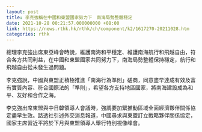 ```yaml
---
layout: post
title: 李克強稱在中國和東盟國家努力下　南海局勢整體穩定
date: 2021-10-28 00:21:57.000000000 +08:00
link: https://news.rthk.hk/rthk/ch/component/k2/1617270-20211028.htm
categories: rthk
---
```


總理李克強出席東亞峰會時說，維護南海和平穩定、維護南海航行和飛越自由，符合各方共同利益，在中國和東盟國家共同努力下，南海局勢整體保持穩定，航行和飛越自由從未發生過問題。

李克強說，中國與東盟正積極推進「南海行為準則」磋商，同意盡早達成有效及富有實質內容、符合國際法的「準則」，希望各方支持地區國家，將南海建設成為和平、友好和合作之海。

李克強出席東盟與中日韓領導人會議時，強調要加緊推動區域全面經濟夥伴關係協定盡早生效。路透社引述外交消息報道，中國尋求與東盟訂立戰略夥伴關係協定，國家主席習近平將於下月與東盟領導人舉行特別視像峰會。
